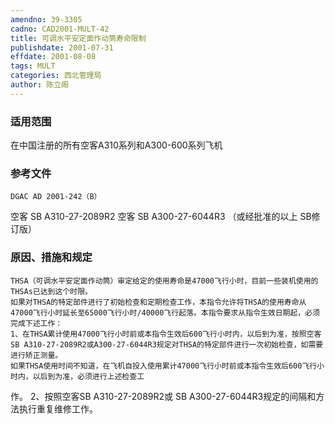 ```yaml
---
amendno: 39-3305
cadno: CAD2001-MULT-42
title: 可调水平安定面作动筒寿命限制
publishdate: 2001-07-31
effdate: 2001-08-08
tags: MULT
categories: 西北管理局
author: 陈立阁
---
```


### 适用范围 
在中国注册的所有空客A310系列和A300-600系列飞机

<!--more-->
### 参考文件
    DGAC AD 2001-242（B）
空客 SB A310-27-2089R2 
空客 SB A300-27-6044R3 
（或经批准的以上 SB修订版）

### 原因、措施和规定 
    THSA（可调水平安定面作动筒）审定给定的使用寿命是47000飞行小时，目前一些装机使用的THSAs已达到这个时限。 
    如果对THSA的特定部件进行了初始检查和定期检查工作，本指令允许将THSA的使用寿命从47000飞行小时延长至65000飞行小时/40000飞行起落。本指令要求从指令生效日期起，必须完成下述工作： 
    1、在THSA累计使用47000飞行小时前或本指令生效后600飞行小时内，以后到为准，按照空客SB A310-27-2089R2或A300-27-6044R3规定对THSA的特定部件进行一次初始检查，如需要进行矫正测量。 
    如果THSA使用时间不知道，在飞机自投入使用累计47000飞行小时前或本指令生效后600飞行小时内，以后到为准，必须进行上述检查工
       
作。     2、按照空客SB A310-27-2089R2或 SB A300-27-6044R3规定的间隔和方法执行重复维修工作。
